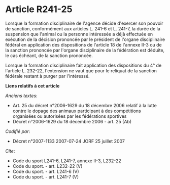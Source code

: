 # Article R241-25

Lorsque la formation disciplinaire de l'agence décide d'exercer son pouvoir de sanction, conformément aux articles L. 241-6
et L. 241-7, la durée de la suspension que l'animal ou la personne intéressée a déjà effectuée en exécution de la décision
prononcée par le président de l'organe disciplinaire fédéral en application des dispositions de l'article 18 de l'annexe II-3
ou de la sanction prononcée par l'organe disciplinaire de la fédération est déduite, le cas échéant, de la sanction
prononcée.

Lorsque la formation disciplinaire fait application des dispositions du 4° de l'article L. 232-22, l'extension ne vaut que
pour le reliquat de la sanction fédérale restant à purger par l'intéressé.

**Liens relatifs à cet article**

_Anciens textes_:

  - Art. 25 du décret n°2006-1629 du 18 décembre 2006 relatif à la lutte contre le dopage des animaux participant à des compétitions organisées ou autorisées par les fédérations sportives
  - Décret n°2006-1629 du 18 décembre 2006 - art. 25 (Ab)

_Codifié par_:

  - Décret n°2007-1133 2007-07-24 JORF 25 juillet 2007

_Cite_:

  - Code du sport L241-6, L241-7, annexe II-3, L232-22
  - Code du sport. - art. L232-22 (V)
  - Code du sport. - art. L241-6 (V)
  - Code du sport. - art. L241-7 (V)
